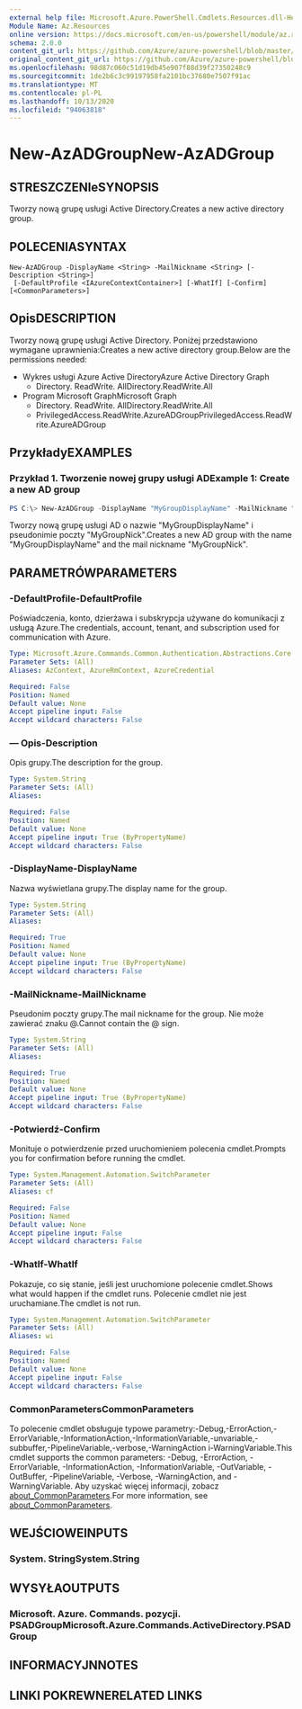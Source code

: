 ```yaml
---
external help file: Microsoft.Azure.PowerShell.Cmdlets.Resources.dll-Help.xml
Module Name: Az.Resources
online version: https://docs.microsoft.com/en-us/powershell/module/az.resources/new-azadgroup
schema: 2.0.0
content_git_url: https://github.com/Azure/azure-powershell/blob/master/src/Resources/Resources/help/New-AzADGroup.md
original_content_git_url: https://github.com/Azure/azure-powershell/blob/master/src/Resources/Resources/help/New-AzADGroup.md
ms.openlocfilehash: 98d87c060c51d19db45e907f88d39f27350248c9
ms.sourcegitcommit: 1de2b6c3c99197958fa2101bc37680e7507f91ac
ms.translationtype: MT
ms.contentlocale: pl-PL
ms.lasthandoff: 10/13/2020
ms.locfileid: "94063818"
---
```

# <span data-ttu-id="06d91-101">New-AzADGroup</span><span class="sxs-lookup"><span data-stu-id="06d91-101">New-AzADGroup</span></span>

## <span data-ttu-id="06d91-102">STRESZCZENIe</span><span class="sxs-lookup"><span data-stu-id="06d91-102">SYNOPSIS</span></span>
<span data-ttu-id="06d91-103">Tworzy nową grupę usługi Active Directory.</span><span class="sxs-lookup"><span data-stu-id="06d91-103">Creates a new active directory group.</span></span>

## <span data-ttu-id="06d91-104">POLECENIA</span><span class="sxs-lookup"><span data-stu-id="06d91-104">SYNTAX</span></span>

```
New-AzADGroup -DisplayName <String> -MailNickname <String> [-Description <String>]
 [-DefaultProfile <IAzureContextContainer>] [-WhatIf] [-Confirm] [<CommonParameters>]
```

## <span data-ttu-id="06d91-105">Opis</span><span class="sxs-lookup"><span data-stu-id="06d91-105">DESCRIPTION</span></span>
<span data-ttu-id="06d91-106">Tworzy nową grupę usługi Active Directory. Poniżej przedstawiono wymagane uprawnienia:</span><span class="sxs-lookup"><span data-stu-id="06d91-106">Creates a new active directory group.Below are the permissions needed:</span></span>

- <span data-ttu-id="06d91-107">Wykres usługi Azure Active Directory</span><span class="sxs-lookup"><span data-stu-id="06d91-107">Azure Active Directory Graph</span></span>
  - <span data-ttu-id="06d91-108">Directory. ReadWrite. All</span><span class="sxs-lookup"><span data-stu-id="06d91-108">Directory.ReadWrite.All</span></span>
- <span data-ttu-id="06d91-109">Program Microsoft Graph</span><span class="sxs-lookup"><span data-stu-id="06d91-109">Microsoft Graph</span></span>
  - <span data-ttu-id="06d91-110">Directory. ReadWrite. All</span><span class="sxs-lookup"><span data-stu-id="06d91-110">Directory.ReadWrite.All</span></span>
  - <span data-ttu-id="06d91-111">PrivilegedAccess.ReadWrite.AzureADGroup</span><span class="sxs-lookup"><span data-stu-id="06d91-111">PrivilegedAccess.ReadWrite.AzureADGroup</span></span>

## <span data-ttu-id="06d91-112">Przykłady</span><span class="sxs-lookup"><span data-stu-id="06d91-112">EXAMPLES</span></span>

### <span data-ttu-id="06d91-113">Przykład 1. Tworzenie nowej grupy usługi AD</span><span class="sxs-lookup"><span data-stu-id="06d91-113">Example 1: Create a new AD group</span></span>

```powershell
PS C:\> New-AzADGroup -DisplayName "MyGroupDisplayName" -MailNickname "MyGroupNick"
```

<span data-ttu-id="06d91-114">Tworzy nową grupę usługi AD o nazwie "MyGroupDisplayName" i pseudonimie poczty "MyGroupNick".</span><span class="sxs-lookup"><span data-stu-id="06d91-114">Creates a new AD group with the name "MyGroupDisplayName" and the mail nickname "MyGroupNick".</span></span>

## <span data-ttu-id="06d91-115">PARAMETRÓW</span><span class="sxs-lookup"><span data-stu-id="06d91-115">PARAMETERS</span></span>

### <span data-ttu-id="06d91-116">-DefaultProfile</span><span class="sxs-lookup"><span data-stu-id="06d91-116">-DefaultProfile</span></span>
<span data-ttu-id="06d91-117">Poświadczenia, konto, dzierżawa i subskrypcja używane do komunikacji z usługą Azure.</span><span class="sxs-lookup"><span data-stu-id="06d91-117">The credentials, account, tenant, and subscription used for communication with Azure.</span></span>

```yaml
Type: Microsoft.Azure.Commands.Common.Authentication.Abstractions.Core.IAzureContextContainer
Parameter Sets: (All)
Aliases: AzContext, AzureRmContext, AzureCredential

Required: False
Position: Named
Default value: None
Accept pipeline input: False
Accept wildcard characters: False
```

### <span data-ttu-id="06d91-118">— Opis</span><span class="sxs-lookup"><span data-stu-id="06d91-118">-Description</span></span>
<span data-ttu-id="06d91-119">Opis grupy.</span><span class="sxs-lookup"><span data-stu-id="06d91-119">The description for the group.</span></span>

```yaml
Type: System.String
Parameter Sets: (All)
Aliases:

Required: False
Position: Named
Default value: None
Accept pipeline input: True (ByPropertyName)
Accept wildcard characters: False
```

### <span data-ttu-id="06d91-120">-DisplayName</span><span class="sxs-lookup"><span data-stu-id="06d91-120">-DisplayName</span></span>
<span data-ttu-id="06d91-121">Nazwa wyświetlana grupy.</span><span class="sxs-lookup"><span data-stu-id="06d91-121">The display name for the group.</span></span>

```yaml
Type: System.String
Parameter Sets: (All)
Aliases:

Required: True
Position: Named
Default value: None
Accept pipeline input: True (ByPropertyName)
Accept wildcard characters: False
```

### <span data-ttu-id="06d91-122">-MailNickname</span><span class="sxs-lookup"><span data-stu-id="06d91-122">-MailNickname</span></span>
<span data-ttu-id="06d91-123">Pseudonim poczty grupy.</span><span class="sxs-lookup"><span data-stu-id="06d91-123">The mail nickname for the group.</span></span> <span data-ttu-id="06d91-124">Nie może zawierać znaku @.</span><span class="sxs-lookup"><span data-stu-id="06d91-124">Cannot contain the @ sign.</span></span>

```yaml
Type: System.String
Parameter Sets: (All)
Aliases:

Required: True
Position: Named
Default value: None
Accept pipeline input: True (ByPropertyName)
Accept wildcard characters: False
```

### <span data-ttu-id="06d91-125">-Potwierdź</span><span class="sxs-lookup"><span data-stu-id="06d91-125">-Confirm</span></span>
<span data-ttu-id="06d91-126">Monituje o potwierdzenie przed uruchomieniem polecenia cmdlet.</span><span class="sxs-lookup"><span data-stu-id="06d91-126">Prompts you for confirmation before running the cmdlet.</span></span>

```yaml
Type: System.Management.Automation.SwitchParameter
Parameter Sets: (All)
Aliases: cf

Required: False
Position: Named
Default value: None
Accept pipeline input: False
Accept wildcard characters: False
```

### <span data-ttu-id="06d91-127">-WhatIf</span><span class="sxs-lookup"><span data-stu-id="06d91-127">-WhatIf</span></span>
<span data-ttu-id="06d91-128">Pokazuje, co się stanie, jeśli jest uruchomione polecenie cmdlet.</span><span class="sxs-lookup"><span data-stu-id="06d91-128">Shows what would happen if the cmdlet runs.</span></span>
<span data-ttu-id="06d91-129">Polecenie cmdlet nie jest uruchamiane.</span><span class="sxs-lookup"><span data-stu-id="06d91-129">The cmdlet is not run.</span></span>

```yaml
Type: System.Management.Automation.SwitchParameter
Parameter Sets: (All)
Aliases: wi

Required: False
Position: Named
Default value: None
Accept pipeline input: False
Accept wildcard characters: False
```

### <span data-ttu-id="06d91-130">CommonParameters</span><span class="sxs-lookup"><span data-stu-id="06d91-130">CommonParameters</span></span>
<span data-ttu-id="06d91-131">To polecenie cmdlet obsługuje typowe parametry:-Debug,-ErrorAction,-ErrorVariable,-InformationAction,-InformationVariable,-unvariable,-subbuffer,-PipelineVariable,-verbose,-WarningAction i-WarningVariable.</span><span class="sxs-lookup"><span data-stu-id="06d91-131">This cmdlet supports the common parameters: -Debug, -ErrorAction, -ErrorVariable, -InformationAction, -InformationVariable, -OutVariable, -OutBuffer, -PipelineVariable, -Verbose, -WarningAction, and -WarningVariable.</span></span> <span data-ttu-id="06d91-132">Aby uzyskać więcej informacji, zobacz [about_CommonParameters](http://go.microsoft.com/fwlink/?LinkID=113216).</span><span class="sxs-lookup"><span data-stu-id="06d91-132">For more information, see [about_CommonParameters](http://go.microsoft.com/fwlink/?LinkID=113216).</span></span>

## <span data-ttu-id="06d91-133">WEJŚCIOWE</span><span class="sxs-lookup"><span data-stu-id="06d91-133">INPUTS</span></span>

### <span data-ttu-id="06d91-134">System. String</span><span class="sxs-lookup"><span data-stu-id="06d91-134">System.String</span></span>

## <span data-ttu-id="06d91-135">WYSYŁA</span><span class="sxs-lookup"><span data-stu-id="06d91-135">OUTPUTS</span></span>

### <span data-ttu-id="06d91-136">Microsoft. Azure. Commands. pozycji. PSADGroup</span><span class="sxs-lookup"><span data-stu-id="06d91-136">Microsoft.Azure.Commands.ActiveDirectory.PSADGroup</span></span>

## <span data-ttu-id="06d91-137">INFORMACYJN</span><span class="sxs-lookup"><span data-stu-id="06d91-137">NOTES</span></span>

## <span data-ttu-id="06d91-138">LINKI POKREWNE</span><span class="sxs-lookup"><span data-stu-id="06d91-138">RELATED LINKS</span></span>
